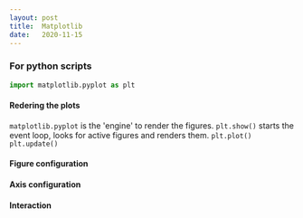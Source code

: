 ```yaml
---
layout: post
title:  Matplotlib
date:   2020-11-15
---
```

### For python scripts

```python
import matplotlib.pyplot as plt
```

#### Redering the plots
```matplotlib.pyplot``` is the 'engine' to render the figures. 
```plt.show()``` starts the event loop, looks for active figures and renders them.
```plt.plot()```
```plt.update()```

#### Figure configuration
#### Axis configuration
#### Interaction
